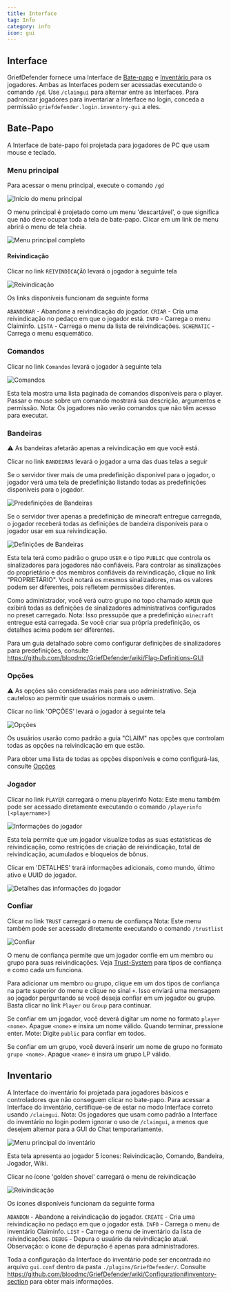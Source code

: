 ```yaml
---
title: Interface
tag: Info
category: info
icon: gui
---
```


## Interface

GriefDefender fornece uma Interface de [Bate-papo](#Bate-Papo) e [Inventário ](#Inventario) para os jogadores.
Ambas as Interfaces podem ser acessadas executando o comando `/gd`.
Use `/claimgui` para alternar entre as Interfaces.
Para padronizar jogadores para inventariar a Interface no login, conceda a permissão `griefdefender.login.inventory-gui` a eles.


## Bate-Papo  

A Interface de bate-papo foi projetada para jogadores de PC que usam mouse e teclado. 


### Menu principal

Para acessar o menu principal, execute o comando `/gd`

![Início do menu principal](https://i.imgur.com/gvrqPUl.png)

O menu principal é projetado como um menu 'descartável', o que significa que não deve ocupar toda a tela de bate-papo.
Clicar em um link de menu abrirá o menu de tela cheia.

![Menu principal completo](https://i.imgur.com/YQmihfG.png)

#### Reivindicação  

Clicar no link `REIVINDICAÇÃO` levará o jogador à seguinte tela

![Reivindicação](https://i.imgur.com/YQmihfG.png)  

Os links disponíveis funcionam da seguinte forma

`ABANDONAR` - Abandone a reivindicação do jogador.
`CRIAR` - Cria uma reivindicação no pedaço em que o jogador está.
`INFO` - Carrega o menu Claiminfo.
`LISTA` - Carrega o menu da lista de reivindicações.
`SCHEMATIC` - Carrega o menu esquemático.

### Comandos  

Clicar no link `Comandos` levará o jogador à seguinte tela

![Comandos](https://i.imgur.com/ypaKgrv.png)  

Esta tela mostra uma lista paginada de comandos disponíveis para o player. Passar o mouse sobre um comando mostrará sua descrição, argumentos e permissão.
Nota: Os jogadores não verão comandos que não têm acesso para executar.  


### Bandeiras  

:warning: As bandeiras afetarão apenas a reivindicação em que você está. 

Clicar no link `BANDEIRAS` levará o jogador a uma das duas telas a seguir
 
Se o servidor tiver mais de uma predefinição disponível para o jogador, o jogador verá uma tela de predefinição listando todas as predefinições disponíveis para o jogador.

 
![Predefinições de Bandeiras](https://i.imgur.com/GuXPpcy.png)  

Se o servidor tiver apenas a predefinição de minecraft entregue carregada, o jogador receberá todas as definições de bandeira disponíveis para o jogador usar em sua reivindicação.

![Definições de Bandeiras](https://i.imgur.com/ETLunlL.png)  

Esta tela terá como padrão o grupo `USER` e o tipo `PUBLIC` que controla os sinalizadores para jogadores não confiáveis. Para controlar as sinalizações do proprietário e dos membros confiáveis da reivindicação, clique no link "PROPRIETÁRIO". Você notará os mesmos sinalizadores, mas os valores podem ser diferentes, pois refletem permissões diferentes.


Como administrador, você verá outro grupo no topo chamado `ADMIN` que exibirá todas as definições de sinalizadores administrativos configurados no preset carregado.
Nota: Isso pressupõe que a predefinição `minecraft` entregue está carregada. Se você criar sua própria predefinição, os detalhes acima podem ser diferentes.

Para um guia detalhado sobre como configurar definições de sinalizadores para predefinições, consulte https://github.com/bloodmc/GriefDefender/wiki/Flag-Definitions-GUI


### Opções  

:warning: As opções são consideradas mais para uso administrativo. Seja cauteloso ao permitir que usuários normais o usem. 

Clicar no link 'OPÇÕES' levará o jogador à seguinte tela

![Opções](https://i.imgur.com/3HcWKQA.png)


Os usuários usarão como padrão a guia "CLAIM" nas opções que controlam todas as opções na reivindicação em que estão.


Para obter uma lista de todas as opções disponíveis e como configurá-las, consulte [Opções](https://github.com/bloodmc/GriefDefender/wiki/Options)


### Jogador

Clicar no link `PLAYER` carregará o menu playerinfo
Nota: Este menu também pode ser acessado diretamente executando o comando `/playerinfo [<playername>]`

![Informações do jogador](https://i.imgur.com/PPbrPwi.png)

Esta tela permite que um jogador visualize todas as suas estatísticas de reivindicação, como restrições de criação de reivindicação, total de reivindicação, acumulados e bloqueios de bônus.

Clicar em 'DETALHES' trará informações adicionais, como mundo, último ativo e UUID do jogador.

![Detalhes das informações do jogador](https://i.imgur.com/0cjvNKc.png)


### Confiar

Clicar no link `TRUST` carregará o menu de confiança
Nota: Este menu também pode ser acessado diretamente executando o comando `/trustlist`


![Confiar](https://i.imgur.com/T75Gvpw.png)

O menu de confiança permite que um jogador confie em um membro ou grupo para suas reivindicações.
Veja [Trust-System](https://github.com/bloodmc/GriefDefender/wiki/Trust-System) para tipos de confiança e como cada um funciona.

Para adicionar um membro ou grupo, clique em um dos tipos de confiança na parte superior do menu e clique no sinal `+`.
Isso enviará uma mensagem ao jogador perguntando se você deseja confiar em um jogador ou grupo. Basta clicar no link `Player` ou `Group` para continuar.

Se confiar em um jogador, você deverá digitar um nome no formato `player <nome>`. Apague `<nome>` e insira um nome válido. Quando terminar, pressione enter.
Mote: Digite `public` para confiar em todos.

Se confiar em um grupo, você deverá inserir um nome de grupo no formato `grupo <nome>`. Apague `<name>` e insira um grupo LP válido.



## Inventario

A Interface do inventário foi projetada para jogadores básicos e controladores que não conseguem clicar no bate-papo.
Para acessar a Interface do inventário, certifique-se de estar no modo Interface correto usando `/claimgui`.
Nota: Os jogadores que usam como padrão a Interface do inventário no login podem ignorar o uso de `/claimgui`, a menos que desejem alternar para a GUI do Chat temporariamente.


![Menu principal do inventário](https://i.imgur.com/dgO8OON.png)

Esta tela apresenta ao jogador 5 ícones: Reivindicação, Comando, Bandeira, Jogador, Wiki.

Clicar no ícone 'golden shovel' carregará o menu de reivindicação

![Reivindicação](https://i.imgur.com/JFxoyqJ.png)

Os ícones disponíveis funcionam da seguinte forma

`ABANDON` - Abandone a reivindicação do jogador.
`CREATE` - Cria uma reivindicação no pedaço em que o jogador está.
`INFO` - Carrega o menu de inventário Claiminfo.
`LIST` - Carrega o menu de inventário da lista de reivindicações.
`DEBUG` - Depura o usuário da reivindicação atual.
Observação: o ícone de depuração é apenas para administradores.

Toda a configuração da Interface do inventário pode ser encontrada no arquivo `gui.conf` dentro da pasta `./plugins/GriefDefender/`.
Consulte https://github.com/bloodmc/GriefDefender/wiki/Configuration#inventory-section para obter mais informações.